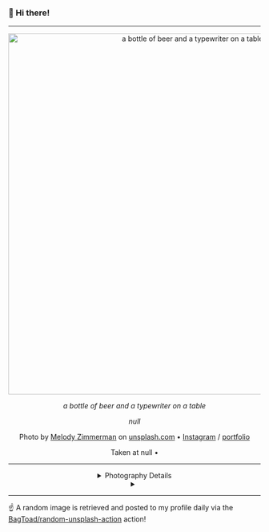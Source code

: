 ### 👋 Hi there!

----
<div align="center">
  <img width="720" src="https://images.unsplash.com/photo-1702234852270-8bb491075e18?crop=entropy&cs=tinysrgb&fit=max&fm=jpg&ixid=M3w1NTI0NDl8MHwxfHJhbmRvbXx8fHx8fHx8fDE3MDYwNzQwMzR8&ixlib=rb-4.0.3&q=80&w=1080" alt="a bottle of beer and a typewriter on a table">
  
  <em>a bottle of beer and a typewriter on a table</em>
  
  <em>null</em>

  Photo by [Melody Zimmerman](https://galleries.amaranthcreative.com/thenaturecollection/) on [unsplash.com](https://unsplash.com/) • [Instagram](https://instagram.com/roseonajourney) / [portfolio](https://galleries.amaranthcreative.com/thenaturecollection/)
  
  Taken at null • 
  
  ---
  
<details>
<summary>Photography Details</summary>
  
Camera Model: null • Exposure Time: null • Aperture: null • Focal Length: null • ISO: null • Location: null (null) • Coordinates: Latitude 0, Longitude 0

</details>

<details>
  <summary></summary>
</details>

</div>

----

☝️ A random image is retrieved and posted to my profile daily via the [BagToad/random-unsplash-action](https://github.com/BagToad/random-unsplash-action) action!
